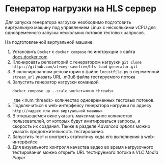 # Генератор нагрузки на HLS сервер

Для запуска генератора нагрузки необходимо подготовить виртуальную машину под управлением Linux с несколькими vCPU для одновременного запуска нескольких потоков тестовых запросов.

На подготовленной виртуальной машине:
1. Установить `Docker` с `docker compose` по инструкции с сайта [docs.docker.com](https://docs.docker.com/)
1. Клонировать репозиторий с генератором нагрузки `git clone https://github.com/alexey-saveliev/hls-load-generator.git`
1. В склонированном репозитории в файле `locustfile.py` в переменной `stream_url` указать URL .m3u8 файла тестируемого потока
1. Запустить генератор нагрузки командой 
    ```
    docker compose up --scale worker=<num_threads>
    ```
    ,где <num_threads> количество одновременных тестовых потоков.
1. Подключиться к web-интерфейсу генератора нагрузки по адресу `http://<адрес или имя виртуальной машины>`
1. В открывшемся окне указать максимальное количество пользователей, от которых будут имитироваться запросы, и скорость их создания. Также в разделе *Advanced options* можно указать продолжительность тестирования.
1. Запустить тест и смотреть статистику хода его выполнения в web-интерфейсе
1. Для визуального контроля качества видео во время нагрузочного тестирования можно открыть URL тестируемого потока в *VLC Media Player*

